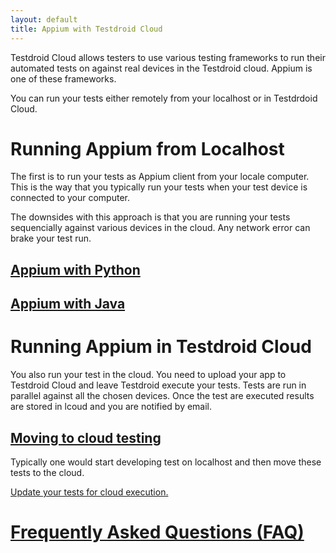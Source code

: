 ```yaml
---
layout: default
title: Appium with Testdroid Cloud
---
```


Testdroid Cloud allows testers to use various testing frameworks to
run their automated tests on against real devices in the Testdroid
cloud. Appium is one of these frameworks.

You can run your tests either remotely from your localhost or in
Testdrdoid Cloud.

# Running Appium from Localhost

The first is to run your tests as Appium client from your locale
computer. This is the way that you typically run your tests when your
test device is connected to your computer.

The downsides with this approach is that you are running your tests
sequencially against various devices in the cloud. Any network error
can brake your test run.

## [Appium with Python](python/)

## [Appium with Java](java/)

# Running Appium in Testdroid Cloud

You also run your test in the cloud. You need to upload your app to
Testdroid Cloud and leave Testdroid execute your tests. Tests are run
in parallel against all the chosen devices. Once the test are executed
results are stored in lcoud and you are notified by email. 

## [Moving to cloud testing](moving-tests-to-cloud.html)

Typically one would start developing test on localhost and then move
these tests to the cloud.

[Update your tests for cloud execution.](moving-tests-to-cloud.html)

# [Frequently Asked Questions (FAQ)](faq.html)